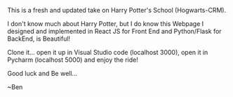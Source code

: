 This is a fresh and updated take on Harry Potter's School (Hogwarts-CRM). 

I don't know much about Harry Potter, but I do know this Webpage I designed and implemented in React JS for Front End and Python/Flask for BackEnd, is Beautiful!

Clone it... open it up in Visual Studio code (localhost 3000), open it in Pycharm (localhost 5000) and enjoy the ride!

Good luck and Be well...

~Ben